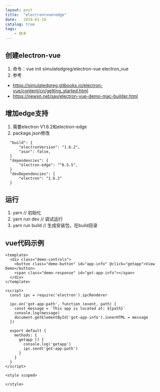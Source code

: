 ```yaml
---
layout: post
title:  "electron+vue+edge"
date:   2018-01-10
catalog: true
tags:
    - 技术
---
```


## 创建electron-vue
1. 命令：vue init simulatedgreg/electron-vue electron_vue
1. 参考
  * https://simulatedgreg.gitbooks.io/electron-vue/content/cn/getting_started.html
  * https://newsn.net/say/electron-vue-demo-mac-builder.html

## 增加edge支持
1. 需要electron V1.6.2和electron-edge
1. package.json修改
```
  "build": {
      "electronVersion": "1.6.2",
      "asar": false,
  }
  "dependencies": {
      "electron-edge": "^6.5.5",
  }
  "devDependencies": {
      "electron": "1.6.2"
  }
```

## 运行
1. yarn // 初始化
1. yarn run dev // 调试运行
1. yarn run build // 生成安装包，在build目录

## vue代码示例
```
<template>
  <div class="demo-controls">
    <button class="demo-button" id="app-info" @click="getapp">View Demo</button>
    <span class="demo-response" id="got-app-info"></span>
  </div>
</template>

<script>
  const ipc = require('electron').ipcRenderer

  ipc.on('got-app-path', function (event, path) {
    const message = `This app is located at: ${path}`
    console.log(message)
    document.getElementById('got-app-info').innerHTML = message
  })

  export default {
    methods: {
      getapp () {
        console.log('getapp')
        ipc.send('get-app-path')
      }
    }
  }
</script>

<style scoped>

</style>
```

